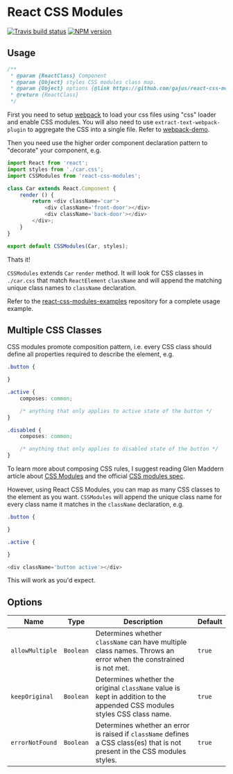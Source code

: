 # React CSS Modules

[![Travis build status](http://img.shields.io/travis/gajus/react-css-modules/master.svg?style=flat)](https://travis-ci.org/gajus/react-css-modules)
[![NPM version](http://img.shields.io/npm/v/react-css-modules.svg?style=flat)](https://www.npmjs.org/package/react-css-modules)

## Usage

```js
/**
 * @param {ReactClass} Component
 * @param {Object} styles CSS modules class map.
 * @param {Object} options {@link https://github.com/gajus/react-css-modules#options}
 * @return {ReactClass}
 */
```

First you need to setup [webpack](http://webpack.github.io/docs/) to load your css files using "css" loader and enable CSS modules. You will also need to use `extract-text-webpack-plugin` to aggregate the CSS into a single file. Refer to [webpack-demo](https://github.com/css-modules/webpack-demo).

Then you need use the higher order component declaration pattern to "decorate" your component, e.g.

```js
import React from 'react';
import styles from './car.css';
import CSSModules from 'react-css-modules';

class Car extends React.Component {
    render () {
        return <div className='car'>
            <div className='front-door'></div>
            <div className='back-door'></div>
        </div>;
    }
}

export default CSSModules(Car, styles);
```

Thats it!

`CSSModules` extends `Car` `render` method. It will look for CSS classes in `./car.css` that match `ReactElement` `className` and will append the matching unique class names to `className` declaration.

Refer to the [react-css-modules-examples](https://github.com/gajus/react-css-modules-examples) repository for a complete usage example.

## Multiple CSS Classes

CSS modules promote composition pattern, i.e. every CSS class should define all properties required to describe the element, e.g.

```css
.button {

}

.active {
    composes: common;

    /* anything that only applies to active state of the button */
}

.disabled {
    composes: common;

    /* anything that only applies to disabled state of the button */
}
```

To learn more about composing CSS rules, I suggest reading Glen Maddern article about [CSS Modules](http://glenmaddern.com/articles/css-modules) and the official [CSS modules spec](https://github.com/css-modules/css-modules).

However, using React CSS Modules, you can map as many CSS classes to the element as you want. `CSSModules` will append the unique class name for every class name it matches in the `className` declaration, e.g.

```css
.button {

}

.active {

}
```

```js
<div className='button active'></div>
```

This will work as you'd expect.

## Options

|Name|Type|Description|Default|
|---|---|---|---|
|`allowMultiple`|`Boolean`| Determines whether `className` can have multiple class names. Throws an error when the constrained is not met. |`true`|
|`keepOriginal`|`Boolean`| Determines whether the original `className` value is kept in addition to the appended CSS modules styles CSS class name. |`true`|
|`errorNotFound`|`Boolean`| Determines whether an error is raised if `className` defines a CSS class(es) that is not present in the CSS modules styles. |`true`|
